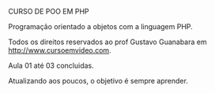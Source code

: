 CURSO DE POO EM PHP

Programação orientado a objetos com a linguagem PHP.

Todos os direitos reservados ao prof Gustavo Guanabara em http://www.cursoemvideo.com.

Aula 01 até 03 concluidas.

Atualizando aos poucos, o objetivo é sempre aprender.
